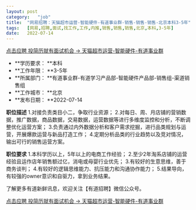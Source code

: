```yaml
---
layout:	post
category:	"job"
title:	"网易招聘：天猫超市运营-智能硬件-有道事业群-销售-销售-销售-北京本科3-5年"
tags:	[网易,招聘,面试,找工作,工作,内推,销售,销售,销售,北京,本科,3-5年]
date:	2022-07-14
---
```


[点击应聘 投简历就有面试机会 -> 天猫超市运营-智能硬件-有道事业群](http://mobile.bole.netease.com/bole/boleDetail?id=39369&employeeId=346f03c3cda5f04c&key=all)



- **学历要求： **本科
- **工作年限： **3-5年
- **所属部门： **有道事业群-有道学习产品部-智能硬件产品部-销售组-渠道销售组
- **工作城市： **北京
- **发布日期： **2022-07-14



**职位描述**
1.对接负责类目小二，争取行业资源；
2.对每日、周、月店铺的营销数据，推广数据，商品数据，交易数据，运营数据等进行多维度监控和分析，不断调整优化运营方案；
3.负责通过内外数据分析和客户需求挖掘，进行品类规划与运营，开展爆款运营与新品打造工作；
4.定期分析品类的行业趋势以及竞对情况，输出可行的销售运营方案。



**职位要求**
1.本科学历以上，5年以上的电商工作经验；
2.至少2年淘系店铺的运营经验且运作店年销售额过亿，消电或母婴行业优先；
3.有较好的生意思维，善于商务谈判；
4.有较好的逻辑思维能力、抗压能力和沟通协作能力；
5.结果导向，有较强的owner意识和自驱力，拿到业务结果。

了解更多有道新鲜讯息，欢迎关注【有道招聘】微信公众号。



[点击应聘 投简历就有面试机会 -> 天猫超市运营-智能硬件-有道事业群](http://mobile.bole.netease.com/bole/boleDetail?id=39369&employeeId=346f03c3cda5f04c&key=all)